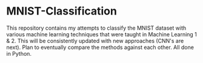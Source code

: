# MNIST-Classification

This repository contains my attempts to classify the MNIST dataset with various machine learning techniques that were taught in Machine Learning 1 & 2. This will be consistently updated with new approaches (CNN's are next). Plan to eventually compare the methods against each other. All done in Python. 
